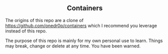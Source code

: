 <div align="center">


## Containers

</div>


The origins of this repo are a clone of https://github.com/onedr0p/containers which I recommend you leverage instead of this repo.

The purpose of this repo is mainly for my own personal use to learn.  Things may break, change or delete at any time.  You have been warned.
